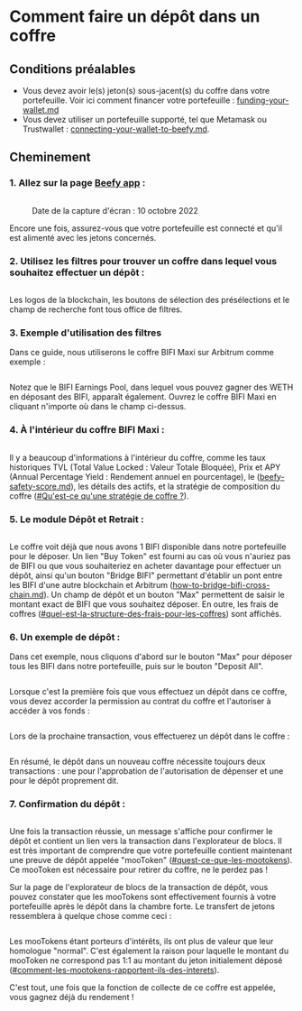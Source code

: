 # Comment faire un dépôt dans un coffre

## Conditions préalables

* Vous devez avoir le(s) jeton(s) sous-jacent(s) du coffre dans votre portefeuille. Voir ici comment financer votre portefeuille : [funding-your-wallet.md](../../get-started/funding-your-wallet.md "mention")
* Vous devez utiliser un portefeuille supporté, tel que Metamask ou Trustwallet : [connecting-your-wallet-to-beefy.md](../../get-started/connecting-your-wallet-to-beefy.md "mention").

## Cheminement

### 1. Allez sur la page [Beefy app](https://app.beefy.com/) :

<figure><img src="../../.gitbook/assets/BeefyApp.png" alt=""><figcaption><p>Date de la capture d'écran : 10 octobre 2022</p></figcaption></figure>

Encore une fois, assurez-vous que votre portefeuille est connecté et qu'il est alimenté avec les jetons concernés.

### 2. Utilisez les filtres pour trouver un coffre dans lequel vous souhaitez effectuer un dépôt :

<figure><img src="../../.gitbook/assets/Filters.png" alt=""><figcaption></figcaption></figure>

Les logos de la blockchain, les boutons de sélection des présélections et le champ de recherche font tous office de filtres.

### 3. Exemple d'utilisation des filtres

Dans ce guide, nous utiliserons le coffre BIFI Maxi sur Arbitrum comme exemple :

<figure><img src="../../.gitbook/assets/FilterSelection.png" alt=""><figcaption></figcaption></figure>

Notez que le BIFI Earnings Pool, dans lequel vous pouvez gagner des WETH en déposant des BIFI, apparaît également. Ouvrez le coffre BIFI Maxi en cliquant n'importe où dans le champ ci-dessus.

### 4. À l'intérieur du coffre BIFI Maxi :

<figure><img src="../../.gitbook/assets/BIFIMaxiVaultArbi.png" alt=""><figcaption></figcaption></figure>

Il y a beaucoup d'informations à l'intérieur du coffre, comme les taux historiques TVL (Total Value Locked : Valeur Totale Bloquée), Prix et APY (Annual Percentage Yield : Rendement annuel en pourcentage), le ([beefy-safety-score.md](../../safu-protocol/beefy-safety-score.md "mention")), les détails des actifs, et la stratégie de composition du coffre ([#Qu'est-ce qu'une stratégie de coffre ?](../../products/strategies.md#quest-ce-quune-strategie-de-coffre "mention")).

### 5. Le module Dépôt et Retrait :

<figure><img src="../../.gitbook/assets/DepositWithdrawModule.png" alt=""><figcaption></figcaption></figure>

Le coffre voit déjà que nous avons 1 BIFI disponible dans notre portefeuille pour le déposer. Un lien "Buy Token" est fourni au cas où vous n'auriez pas de BIFI ou que vous souhaiteriez en acheter davantage pour effectuer un dépôt, ainsi qu'un bouton "Bridge BIFI" permettant d'établir un pont entre les BIFI d'une autre blockchain et Arbitrum ([how-to-bridge-bifi-cross-chain.md](how-to-bridge-bifi-cross-chain.md "mention")). Un champ de dépôt et un bouton "Max" permettent de saisir le montant exact de BIFI que vous souhaitez déposer. En outre, les frais de coffres ([#quel-est-la-structure-des-frais-pour-les-coffres](../../products/vaults.md#quel-est-la-structure-des-frais-pour-les-coffres "mention")) sont affichés.

### 6. Un exemple de dépôt :

Dans cet exemple, nous cliquons d'abord sur le bouton "Max" pour déposer tous les BIFI dans notre portefeuille, puis sur le bouton "Deposit All".

<figure><img src="../../.gitbook/assets/ExampleDeposit.png" alt=""><figcaption></figcaption></figure>

Lorsque c'est la première fois que vous effectuez un dépôt dans ce coffre, vous devez accorder la permission au contrat du coffre et l'autoriser à accéder à vos fonds :

<figure><img src="../../.gitbook/assets/DepositPermission.png" alt=""><figcaption></figcaption></figure>

Lors de la prochaine transaction, vous effectuerez un dépôt dans le coffre :

<figure><img src="../../.gitbook/assets/DepositActual.png" alt=""><figcaption></figcaption></figure>

En résumé, le dépôt dans un nouveau coffre nécessite toujours deux transactions : une pour l'approbation de l'autorisation de dépenser et une pour le dépôt proprement dit.

### 7. Confirmation du dépôt :

<figure><img src="../../.gitbook/assets/DepositConfirmation.png" alt=""><figcaption></figcaption></figure>

Une fois la transaction réussie, un message s'affiche pour confirmer le dépôt et contient un lien vers la transaction dans l'explorateur de blocs. Il est très important de comprendre que votre portefeuille contient maintenant une preuve de dépôt appelée "mooToken" ([#quest-ce-que-les-mootokens](../../products/vaults.md#quest-ce-que-les-mootokens "mention")). Ce mooToken est nécessaire pour retirer du coffre, ne le perdez pas !

Sur la page de l'explorateur de blocs de la transaction de dépôt, vous pouvez constater que les mooTokens sont effectivement fournis à votre portefeuille après le dépôt dans la chambre forte. Le transfert de jetons ressemblera à quelque chose comme ceci :

<figure><img src="../../.gitbook/assets/DepositMooTokens.png" alt=""><figcaption></figcaption></figure>

Les mooTokens étant porteurs d'intérêts, ils ont plus de valeur que leur homologue "normal". C'est également la raison pour laquelle le montant du mooToken ne correspond pas 1:1 au montant du jeton initialement déposé ([#comment-les-mootokens-rapportent-ils-des-interets](../../products/vaults.md#comment-les-mootokens-rapportent-ils-des-interets "mention")).

C'est tout, une fois que la fonction de collecte de ce coffre est appelée, vous gagnez déjà du rendement !
